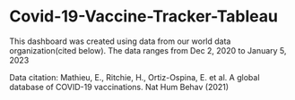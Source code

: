 # Covid-19-Vaccine-Tracker-Tableau


This dashboard was created using data from our world data organization(cited below).
The data ranges from Dec 2, 2020 to January 5, 2023

Data citation:
Mathieu, E., Ritchie, H., Ortiz-Ospina, E. et al. A global database of COVID-19 vaccinations. Nat Hum Behav (2021)
